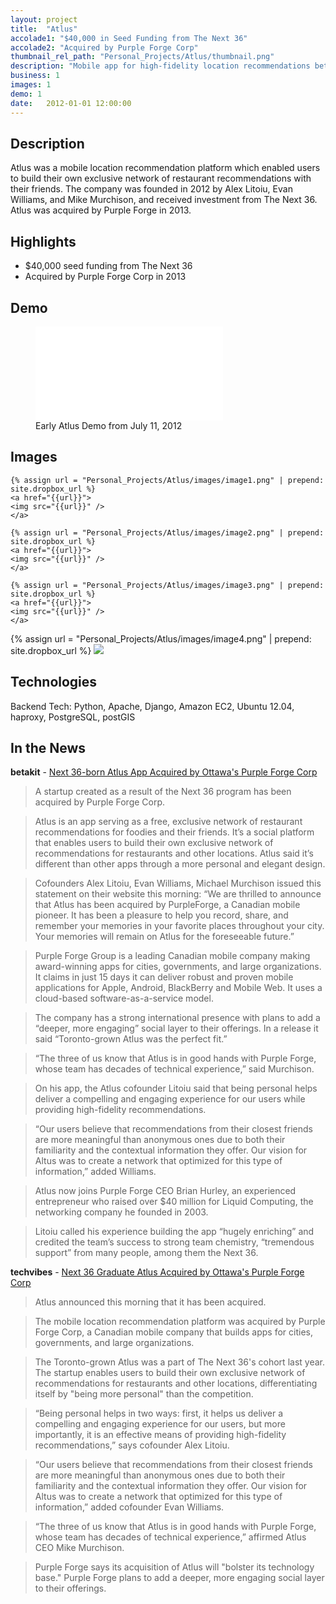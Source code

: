 ```yaml
---
layout: project
title:  "Atlus"
accolade1: "$40,000 in Seed Funding from The Next 36"
accolade2: "Acquired by Purple Forge Corp"
thumbnail_rel_path: "Personal_Projects/Atlus/thumbnail.png"
description: "Mobile app for high-fidelity location recommendations between friends"
business: 1
images: 1
demo: 1
date:   2012-01-01 12:00:00
---
```


## Description
Atlus was a mobile location recommendation platform which enabled users to build their own exclusive network of restaurant recommendations with their friends. The company was founded in 2012 by Alex Litoiu, Evan Williams, and Mike Murchison, and received investment from The Next 36. Atlus was acquired by Purple Forge in 2013.

## Highlights

* $40,000 seed funding from The Next 36
* Acquired by Purple Forge Corp in 2013

<a name="demo"></a>

## Demo
<div class="fullwidth-gallery">

<figure>
	<div class="video-container">
	<iframe src="//www.youtube.com/embed/EI9toP46ji4?rel=0" frameborder="0" allowfullscreen></iframe>
	</div>
	<figcaption>
	Early Atlus Demo from July 11, 2012
	</figcaption>

</figure>

</div>

<a name="images"></a>

## Images

<div class="gallery">

	{% assign url = "Personal_Projects/Atlus/images/image1.png" | prepend: site.dropbox_url %}
	<a href="{{url}}">
	<img src="{{url}}" />
	</a>

	{% assign url = "Personal_Projects/Atlus/images/image2.png" | prepend: site.dropbox_url %}
	<a href="{{url}}">
	<img src="{{url}}" />
	</a>

	{% assign url = "Personal_Projects/Atlus/images/image3.png" | prepend: site.dropbox_url %}
	<a href="{{url}}">
	<img src="{{url}}" />
	</a>

</div>
<div class="fullwidth-gallery">
	{% assign url = "Personal_Projects/Atlus/images/image4.png" | prepend: site.dropbox_url %}
	<a href="{{url}}">
	<img src="{{url}}" />
	</a>	
</div>

## Technologies

Backend Tech: Python, Apache, Django, Amazon EC2, Ubuntu 12.04, haproxy, PostgreSQL, postGIS

## In the News

**betakit** - [Next 36-born Atlus App Acquired by Ottawa's Purple Forge Corp](http://www.betakit.com/next-36-born-atlus-app-acquired-by-ottawas-purple-forge-corp/)

>A startup created as a result of the Next 36 program has been acquired by Purple Forge Corp.

>Atlus is an app serving as a free, exclusive network of restaurant recommendations for foodies and their friends. It’s a social platform that enables users to build their own exclusive network of recommendations for restaurants and other locations. Atlus said it’s different than other apps through a more personal and elegant design.

>Cofounders Alex Litoiu, Evan Williams, Michael Murchison issued this statement on their website this morning: “We are thrilled to announce that Atlus has been acquired by PurpleForge, a Canadian mobile pioneer. It has been a pleasure to help you record, share, and remember your memories in your favorite places throughout your city. Your memories will remain on Atlus for the foreseeable future.”

>Purple Forge Group is a leading Canadian mobile company making award-winning apps for cities, governments, and large organizations. It claims in just 15 days it can deliver robust and proven mobile applications for Apple, Android, BlackBerry and Mobile Web. It uses a cloud-based software-as-a-service model.

>The company has a strong international presence with plans to add a “deeper, more engaging” social layer to their offerings. In a release it said “Toronto-grown Atlus was the perfect fit.”

>“The three of us know that Atlus is in good hands with Purple Forge, whose team has decades of technical experience,” said Murchison.

>On his app, the Atlus cofounder Litoiu said that being personal helps deliver a compelling and engaging experience for our users while providing high-fidelity recommendations.

>“Our users believe that recommendations from their closest friends are more meaningful than anonymous ones due to both their familiarity and the contextual information they offer. Our vision for Altus was to create a network that optimized for this type of information,” added Williams.

>Atlus now joins Purple Forge CEO Brian Hurley, an experienced entrepreneur who raised over $40 million for Liquid Computing, the networking company he founded in 2003.

>Litoiu called his experience building the app “hugely enriching” and credited the team’s success to strong team chemistry, “tremendous support” from many people, among them the Next 36.



**techvibes** - [Next 36 Graduate Atlus Acquired by Ottawa's Purple Forge Corp](http://www.techvibes.com/blog/next-36-graduate-atlus-acquired-by-ottawas-purple-forge-corp-2013-11-19)

>Atlus announced this morning that it has been acquired.

>The mobile location recommendation platform was acquired by Purple Forge Corp, a Canadian mobile company that builds apps for cities, governments, and large organizations.

>The Toronto-grown Atlus was a part of The Next 36's cohort last year. The startup enables users to build their own exclusive network of recommendations for restaurants and other locations, differentiating itself by "being more personal" than the competition.

>“Being personal helps in two ways: first, it helps us deliver a compelling and engaging experience for our users, but more importantly, it is an effective means of providing high-fidelity recommendations,” says cofounder Alex Litoiu.

>“Our users believe that recommendations from their closest friends are more meaningful than anonymous ones due to both their familiarity and the contextual information they offer. Our vision for Altus was to create a network that optimized for this type of information,” added cofounder Evan Williams.

>“The three of us know that Atlus is in good hands with Purple Forge, whose team has decades of technical experience,” affirmed Atlus CEO Mike Murchison.

>Purple Forge says its acquisition of Atlus will "bolster its technology base." Purple Forge plans to add a deeper, more engaging social layer to their offerings.